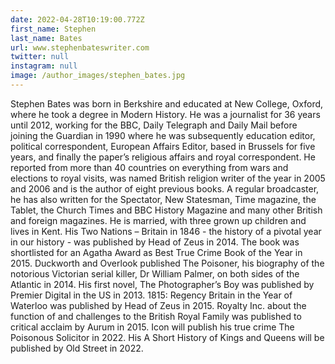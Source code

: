 ```yaml
---
date: 2022-04-28T10:19:00.772Z
first_name: Stephen
last_name: Bates
url: www.stephenbateswriter.com
twitter: null
instagram: null
image: /author_images/stephen_bates.jpg
---
```

Stephen Bates was born in Berkshire and educated at New College, Oxford, where he took a degree in Modern History. He was a journalist for 36 years until 2012, working for the BBC, Daily Telegraph and Daily Mail before joining the Guardian in 1990 where he was subsequently education editor, political correspondent, European Affairs Editor, based in Brussels for five years, and finally the paper’s religious affairs and royal correspondent. He reported from more than 40 countries on everything from wars and elections to royal visits, was named British religion writer of the year in 2005 and 2006 and is the author of eight previous books. A regular broadcaster, he has also written for the Spectator, New Statesman, Time magazine, the Tablet, the Church Times and BBC History Magazine and many other British and foreign magazines. He is married, with three grown up children and lives in Kent.
His Two Nations – Britain in 1846 - the history of a pivotal year in our history - was published by Head of Zeus in 2014. The book was shortlisted for an Agatha Award as Best True Crime Book of the Year in 2015. Duckworth and Overlook published The Poisoner, his biography of the notorious Victorian serial killer, Dr William Palmer, on both sides of the Atlantic in 2014. His first novel, The Photographer’s Boy was published by Premier Digital in the US in 2013. 1815: Regency Britain in the Year of Waterloo was published by Head of Zeus in 2015. Royalty Inc. about the function of and challenges to the British Royal Family was published to critical acclaim by Aurum in 2015.
Icon will publish his true crime The Poisonous Solicitor in 2022. His A Short History of Kings and Queens will be published by Old Street in 2022.